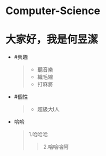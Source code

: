 # Computer-Science
大家好，我是何昱潔
======
* #興趣
  >* 聽音樂
  >* 織毛線
  >* 打麻將
* #個性
  >* 超級大I人
* 哈哈
  >1.哈哈哈
  >>2.哈哈哈阿

